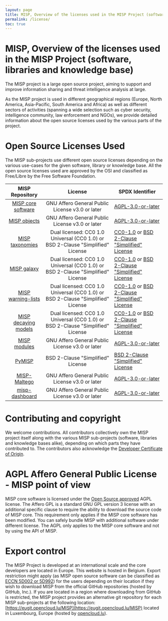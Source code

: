 ```yaml
---
layout: page
title: MISP, Overview of the licenses used in the MISP Project (software, libraries and knowledge base)
permalink: /license/
toc: true
---
```


# MISP, Overview of the licenses used in the MISP Project (software, libraries and knowledge base)

The MISP project is a large open source project, aiming to support and improve information sharing and threat intelligence analysis at large.

As the MISP project is used in different geographical regions (Europe, North America, Asia-Pacific, South America and Africa) as well as different sectors of activities (spanning a wide selection such as cyber security, intelligence community, law enforcement and NGOs), we provide detailed information about the open source licenses used by the various parts of the project.

# Open Source Licenses Used

The MISP sub-projects use different open source licenses depending on the various use-cases for the given software, library or knowledge base. All the open source licenses used are approved by the OSI and classified as Free/Libre by the Free Software Foundation.

|MISP Repository| License | SPDX Identifier
|:-:|:-:|---|
|[MISP core software](https://github.com/MISP/MISP)|GNU Affero General Public License v3.0 or later|[AGPL-3.0-or-later](https://spdx.org/licenses/AGPL-3.0-or-later.html#licenseText)|
|[MISP objects](https://github.com/MISP/misp-objects)|GNU Affero General Public License v3.0 or later|[AGPL-3.0-or-later](https://spdx.org/licenses/AGPL-3.0-or-later.html#licenseText)|
|[MISP taxonomies](https://github.com/MISP/misp-taxonomies)|Dual licensed: CC0 1.0 Universal (CC0 1.0) or BSD 2-Clause "Simplified" License|[CC0-1.0](https://spdx.org/licenses/CC0-1.0.html) or [BSD 2-Clause "Simplified" License](https://spdx.org/licenses/BSD-2-Clause.html)|
|[MISP galaxy](https://github.com/MISP/misp-galaxy)|Dual licensed: CC0 1.0 Universal (CC0 1.0) or BSD 2-Clause "Simplified" License|[CC0-1.0](https://spdx.org/licenses/CC0-1.0.html) or [BSD 2-Clause "Simplified" License](https://spdx.org/licenses/BSD-2-Clause.html)|
|[MISP warning-lists](https://github.com/MISP/misp-warninglists)|Dual licensed: CC0 1.0 Universal (CC0 1.0) or BSD 2-Clause "Simplified" License|[CC0-1.0](https://spdx.org/licenses/CC0-1.0.html) or [BSD 2-Clause "Simplified" License](https://spdx.org/licenses/BSD-2-Clause.html)|
|[MISP decaying models](https://github.com/MISP/misp-decaying-models)|Dual licensed: CC0 1.0 Universal (CC0 1.0) or BSD 2-Clause "Simplified" License|[CC0-1.0](https://spdx.org/licenses/CC0-1.0.html) or [BSD 2-Clause "Simplified" License](https://spdx.org/licenses/BSD-2-Clause.html)|
|[MISP modules](https://github.com/MISP/misp-modules)|GNU Affero General Public License v3.0 or later|[AGPL-3.0-or-later](https://spdx.org/licenses/AGPL-3.0-or-later.html#licenseText)|
|[PyMISP](https://github.com/MISP/misp-galaxy)|BSD 2-Clause "Simplified" License|[BSD 2-Clause "Simplified" License](https://spdx.org/licenses/BSD-2-Clause.html)|
|[MISP-Maltego](https://github.com/MISP/misp-maltego)|GNU Affero General Public License v3.0 or later|[AGPL-3.0-or-later](https://spdx.org/licenses/AGPL-3.0-or-later.html#licenseText)|
|[misp-dashboard](https://github.com/MISP/misp-dashboard)|GNU Affero General Public License v3.0 or later|[AGPL-3.0-or-later](https://spdx.org/licenses/AGPL-3.0-or-later.html#licenseText)|

# Contributing and copyright

We welcome contributions. All contributors collectively own the MISP project itself along with the various MISP sub-projects (software, libraries and knowledge bases alike), depending on which parts they have contributed to. The contributors also acknowledge the [Developer Certificate of Origin](https://developercertificate.org/).

# AGPL Affero General Public License - MISP point of view

MISP core software is licensed under the [Open Source approved](https://opensource.org/licenses/AGPL-3.0) AGPL license. The Affero GPL is a standard GNU GPL version 3 license with an additional specific clause to require the ability to download the source code of MISP core. This requirement only applies if the MISP core software has been modified. You can safely bundle MISP with additional software under different license. The AGPL only applies to the MISP core software and not by using the API of MISP.

# Export control

The MISP Project is developed at an international scale and the core developers are located in Europe. This website is hosted in Belgium. Export restriction might apply (as MISP open source software can be classified as [ECCN 5D002 or 5D992](https://www.bis.doc.gov/index.php/documents/new-encryption/1652-cat-5-part-2-quick-reference-guide/file)) for the users depending on their location if they wish to download MISP from the official GitHub repositories (hosted by GitHub, Inc.). If you are located in a region where downloading from GitHub is restricted, the MISP project provides an alternative git repository for each MISP sub-projects at the following location: [https://eugit.opencloud.lu/MISP](https://eugit.opencloud.lu/MISP) located in Luxembourg, Europe (hosted by [opencloud.lu](https://www.opencloud.lu/)).

